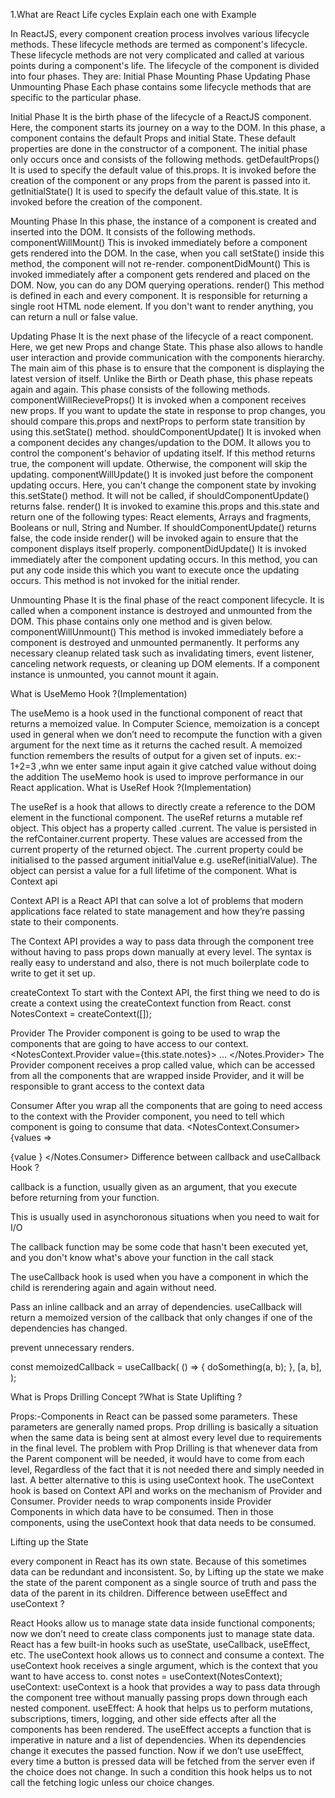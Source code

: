 1.What are React Life cycles Explain each one with Example

In ReactJS, every component creation process involves various lifecycle methods. These lifecycle methods are termed as component's lifecycle. These lifecycle methods are not very complicated and called at various points during a component's life. The lifecycle of the component is divided into four phases. They are: Initial Phase Mounting Phase Updating Phase Unmounting Phase Each phase contains some lifecycle methods that are specific to the particular phase.

Initial Phase It is the birth phase of the lifecycle of a ReactJS component. Here, the component starts its journey on a way to the DOM. In this phase, a component contains the default Props and initial State. These default properties are done in the constructor of a component. The initial phase only occurs once and consists of the following methods. getDefaultProps() It is used to specify the default value of this.props. It is invoked before the creation of the component or any props from the parent is passed into it. getInitialState() It is used to specify the default value of this.state. It is invoked before the creation of the component.

Mounting Phase In this phase, the instance of a component is created and inserted into the DOM. It consists of the following methods. componentWillMount() This is invoked immediately before a component gets rendered into the DOM. In the case, when you call setState() inside this method, the component will not re-render. componentDidMount() This is invoked immediately after a component gets rendered and placed on the DOM. Now, you can do any DOM querying operations. render() This method is defined in each and every component. It is responsible for returning a single root HTML node element. If you don't want to render anything, you can return a null or false value.

Updating Phase It is the next phase of the lifecycle of a react component. Here, we get new Props and change State. This phase also allows to handle user interaction and provide communication with the components hierarchy. The main aim of this phase is to ensure that the component is displaying the latest version of itself. Unlike the Birth or Death phase, this phase repeats again and again. This phase consists of the following methods. componentWillRecieveProps() It is invoked when a component receives new props. If you want to update the state in response to prop changes, you should compare this.props and nextProps to perform state transition by using this.setState() method. shouldComponentUpdate() It is invoked when a component decides any changes/updation to the DOM. It allows you to control the component's behavior of updating itself. If this method returns true, the component will update. Otherwise, the component will skip the updating. componentWillUpdate() It is invoked just before the component updating occurs. Here, you can't change the component state by invoking this.setState() method. It will not be called, if shouldComponentUpdate() returns false. render() It is invoked to examine this.props and this.state and return one of the following types: React elements, Arrays and fragments, Booleans or null, String and Number. If shouldComponentUpdate() returns false, the code inside render() will be invoked again to ensure that the component displays itself properly. componentDidUpdate() It is invoked immediately after the component updating occurs. In this method, you can put any code inside this which you want to execute once the updating occurs. This method is not invoked for the initial render.

Unmounting Phase It is the final phase of the react component lifecycle. It is called when a component instance is destroyed and unmounted from the DOM. This phase contains only one method and is given below. componentWillUnmount() This method is invoked immediately before a component is destroyed and unmounted permanently. It performs any necessary cleanup related task such as invalidating timers, event listener, canceling network requests, or cleaning up DOM elements. If a component instance is unmounted, you cannot mount it again.

What is UseMemo Hook ?(Implementation)

The useMemo is a hook used in the functional component of react that returns a memoized value. In Computer Science, memoization is a concept used in general when we don’t need to recompute the function with a given argument for the next time as it returns the cached result. A memoized function remembers the results of output for a given set of inputs. ex:- 1+2=3 ,whn we enter same input again it give catched value without doing the addition The useMemo hook is used to improve performance in our React application. What is UseRef Hook ?(Implementation)

The useRef is a hook that allows to directly create a reference to the DOM element in the functional component. The useRef returns a mutable ref object. This object has a property called .current. The value is persisted in the refContainer.current property. These values are accessed from the current property of the returned object. The .current property could be initialised to the passed argument initialValue e.g. useRef(initialValue). The object can persist a value for a full lifetime of the component. What is Context api

Context API is a React API that can solve a lot of problems that modern applications face related to state management and how they’re passing state to their components.

The Context API provides a way to pass data through the component tree without having to pass props down manually at every level. The syntax is really easy to understand and also, there is not much boilerplate code to write to get it set up.

createContext To start with the Context API, the first thing we need to do is create a context using the createContext function from React. const NotesContext = createContext([]);

Provider The Provider component is going to be used to wrap the components that are going to have access to our context. <NotesContext.Provider value={this.state.notes}> ... </Notes.Provider> The Provider component receives a prop called value, which can be accessed from all the components that are wrapped inside Provider, and it will be responsible to grant access to the context data

Consumer After you wrap all the components that are going to need access to the context with the Provider component, you need to tell which component is going to consume that data. <NotesContext.Consumer> {values =>

{value } </Notes.Consumer> Difference between callback and useCallback Hook ?

callback is a function, usually given as an argument, that you execute before returning from your function.

This is usually used in asynchoronous situations when you need to wait for I/O

The callback function may be some code that hasn't been executed yet, and you don't know what's above your function in the call stack

The useCallback hook is used when you have a component in which the child is rerendering again and again without need.

Pass an inline callback and an array of dependencies. useCallback will return a memoized version of the callback that only changes if one of the dependencies has changed.

prevent unnecessary renders.

const memoizedCallback = useCallback( () => { doSomething(a, b); }, [a, b], );

What is Props Drilling Concept ?What is State Uplifting ?

Props:-Components in React can be passed some parameters. These parameters are generally named props. Prop drilling is basically a situation when the same data is being sent at almost every level due to requirements in the final level. The problem with Prop Drilling is that whenever data from the Parent component will be needed, it would have to come from each level, Regardless of the fact that it is not needed there and simply needed in last. A better alternative to this is using useContext hook. The useContext hook is based on Context API and works on the mechanism of Provider and Consumer. Provider needs to wrap components inside Provider Components in which data have to be consumed. Then in those components, using the useContext hook that data needs to be consumed.

Lifting up the State

every component in React has its own state. Because of this sometimes data can be redundant and inconsistent. So, by Lifting up the state we make the state of the parent component as a single source of truth and pass the data of the parent in its children. Difference between useEffect and useContext ?

React Hooks allow us to manage state data inside functional components; now we don’t need to create class components just to manage state data. React has a few built-in hooks such as useState, useCallback, useEffect, etc. The useContext hook allows us to connect and consume a context. The useContext hook receives a single argument, which is the context that you want to have access to. const notes = useContext(NotesContext); useContext: useContext is a hook that provides a way to pass data through the component tree without manually passing props down through each nested component. useEffect: A hook that helps us to perform mutations, subscriptions, timers, logging, and other side effects after all the components has been rendered. The useEffect accepts a function that is imperative in nature and a list of dependencies. When its dependencies change it executes the passed function. Now if we don’t use useEffect, every time a button is pressed data will be fetched from the server even if the choice does not change. In such a condition this hook helps us to not call the fetching logic unless our choice changes.
